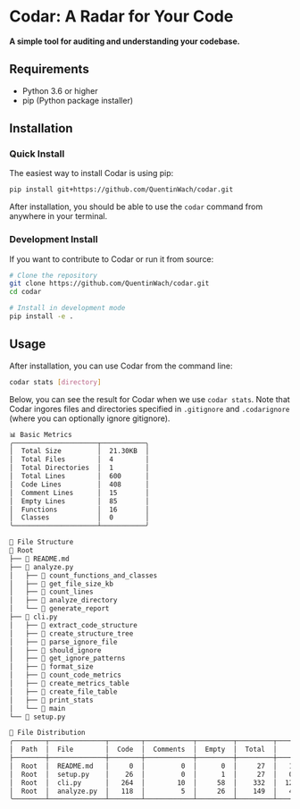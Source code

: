 # Codar: A Radar for Your Code
**A simple tool for auditing and understanding your codebase.**

## Requirements
- Python 3.6 or higher
- pip (Python package installer)

## Installation

### Quick Install
The easiest way to install Codar is using pip:
```bash
pip install git+https://github.com/QuentinWach/codar.git
```

After installation, you should be able to use the `codar` command from anywhere in your terminal.

### Development Install
If you want to contribute to Codar or run it from source:
```bash
# Clone the repository
git clone https://github.com/QuentinWach/codar.git
cd codar

# Install in development mode
pip install -e .
```

## Usage
After installation, you can use Codar from the command line:
```bash
codar stats [directory]
```

Below, you can see the result for Codar when we use `codar stats`. Note that Codar ingores files and directories specified in `.gitignore` and `.codarignore` (where you can optionally ignore gitignore).

```bash
📊 Basic Metrics
╭─────────────────────┬───────────╮
│  Total Size         │  21.30KB  │
│  Total Files        │  4        │
│  Total Directories  │  1        │
│  Total Lines        │  600      │
│  Code Lines         │  408      │
│  Comment Lines      │  15       │
│  Empty Lines        │  85       │
│  Functions          │  16       │
│  Classes            │  0        │
╰─────────────────────┴───────────╯

🌳 File Structure
📁 Root
├── 📄 README.md
├── 📄 analyze.py
│   ├── 🔸 count_functions_and_classes
│   ├── 🔸 get_file_size_kb
│   ├── 🔸 count_lines
│   ├── 🔸 analyze_directory
│   └── 🔸 generate_report
├── 📄 cli.py
│   ├── 🔸 extract_code_structure
│   ├── 🔸 create_structure_tree
│   ├── 🔸 parse_ignore_file
│   ├── 🔸 should_ignore
│   ├── 🔸 get_ignore_patterns
│   ├── 🔸 format_size
│   ├── 🔸 count_code_metrics
│   ├── 🔸 create_metrics_table
│   ├── 🔸 create_file_table
│   ├── 🔸 print_stats
│   └── 🔸 main
└── 📄 setup.py

📁 File Distribution
╭────────┬──────────────┬────────┬────────────┬─────────┬─────────┬───────────╮
│  Path  │  File        │  Code  │  Comments  │  Empty  │  Total  │     Size  │
├────────┼──────────────┼────────┼────────────┼─────────┼─────────┼───────────┤
│  Root  │  README.md   │     0  │         0  │      0  │     27  │   1.25KB  │
│  Root  │  setup.py    │    26  │         0  │      1  │     27  │   0.78KB  │
│  Root  │  cli.py      │   264  │        10  │     58  │    332  │  12.25KB  │
│  Root  │  analyze.py  │   118  │         5  │     26  │    149  │   4.94KB  │
╰────────┴──────────────┴────────┴────────────┴─────────┴─────────┴───────────╯
```